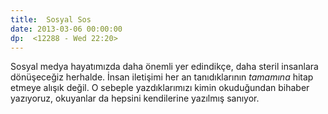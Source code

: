 ```yaml
---
title:  Sosyal Sos
date: 2013-03-06 00:00:00
dp:  <12288 - Wed 22:20>
---
```



Sosyal medya hayatımızda daha önemli yer edindikçe, daha steril
insanlara dönüşeceğiz herhalde. İnsan iletişimi her an tanıdıklarının
_tamamına_ hitap etmeye alışık değil. O sebeple yazdıklarımızı kimin
okuduğundan bihaber yazıyoruz, okuyanlar da hepsini kendilerine
yazılmış sanıyor. 
